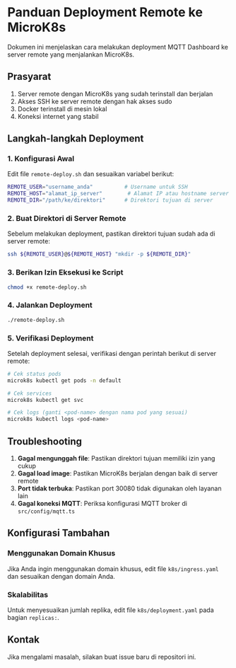 # Panduan Deployment Remote ke MicroK8s

Dokumen ini menjelaskan cara melakukan deployment MQTT Dashboard ke server remote yang menjalankan MicroK8s.

## Prasyarat

1. Server remote dengan MicroK8s yang sudah terinstall dan berjalan
2. Akses SSH ke server remote dengan hak akses sudo
3. Docker terinstall di mesin lokal
4. Koneksi internet yang stabil

## Langkah-langkah Deployment

### 1. Konfigurasi Awal

Edit file `remote-deploy.sh` dan sesuaikan variabel berikut:

```bash
REMOTE_USER="username_anda"          # Username untuk SSH
REMOTE_HOST="alamat_ip_server"        # Alamat IP atau hostname server
REMOTE_DIR="/path/ke/direktori"      # Direktori tujuan di server
```

### 2. Buat Direktori di Server Remote

Sebelum melakukan deployment, pastikan direktori tujuan sudah ada di server remote:

```bash
ssh ${REMOTE_USER}@${REMOTE_HOST} "mkdir -p ${REMOTE_DIR}"
```

### 3. Berikan Izin Eksekusi ke Script

```bash
chmod +x remote-deploy.sh
```

### 4. Jalankan Deployment

```bash
./remote-deploy.sh
```

### 5. Verifikasi Deployment

Setelah deployment selesai, verifikasi dengan perintah berikut di server remote:

```bash
# Cek status pods
microk8s kubectl get pods -n default

# Cek services
microk8s kubectl get svc

# Cek logs (ganti <pod-name> dengan nama pod yang sesuai)
microk8s kubectl logs <pod-name>
```

## Troubleshooting

1. **Gagal mengunggah file**: Pastikan direktori tujuan memiliki izin yang cukup
2. **Gagal load image**: Pastikan MicroK8s berjalan dengan baik di server remote
3. **Port tidak terbuka**: Pastikan port 30080 tidak digunakan oleh layanan lain
4. **Gagal koneksi MQTT**: Periksa konfigurasi MQTT broker di `src/config/mqtt.ts`

## Konfigurasi Tambahan

### Menggunakan Domain Khusus

Jika Anda ingin menggunakan domain khusus, edit file `k8s/ingress.yaml` dan sesuaikan dengan domain Anda.

### Skalabilitas

Untuk menyesuaikan jumlah replika, edit file `k8s/deployment.yaml` pada bagian `replicas:`.

## Kontak

Jika mengalami masalah, silakan buat issue baru di repositori ini.
